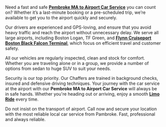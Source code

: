 <p><span style="font-weight: 400;">Need a fast and safe</span> <a href="https://hayyatlimoservice.com/limo-service-pembroke-ma"><strong>Pembroke MA to Airport Car Service</strong></a><span style="font-weight: 400;"> you can count on? Whether it&rsquo;s a last-minute booking or a pre-scheduled trip, we&rsquo;re available to get you to the airport quickly and securely.</span></p>
<p><span style="font-weight: 400;">Our drivers are experienced and GPS-loving, and ensure that you avoid heavy traffic and reach the airport without unnecessary delay. We serve all large airports, including Boston Logan, TF Green, and </span><a href="https://hayyatlimoservice.com/blog/exploring-flynn-cruiseport-boston-black-falcon-terminal"><strong>Flynn Cruiseport Boston Black Falcon Terminal</strong></a><span style="font-weight: 400;">, which focus on efficient travel and customer safety.</span></p>
<p><span style="font-weight: 400;">All our vehicles are regularly inspected, clean and stock for comfort. Whether you are traveling alone or in a group, we provide a number of options from sedan to huge SUV to suit your needs.</span></p>
<p><span style="font-weight: 400;">Security is our top priority. Our Chaffers are trained in background checks, insured and defensive driving techniques. Your journey with the car service at the airport with our </span><strong>Pembroke MA to Airport Car Service</strong><span style="font-weight: 400;"> will always be in safe hands. Whether you're heading out or arriving, enjoy a smooth </span><a href="https://hayyatlimoservice.com/"><strong>Limo Ride</strong></a><span style="font-weight: 400;"> every time.</span></p>
<p><span style="font-weight: 400;">Do not insist on the transport of airport. Call now and secure your location with the most reliable local car service from Pambroke. Fast, professional and always reliable.</span></p>
